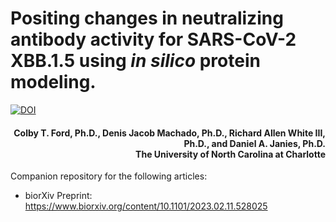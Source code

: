 # Positing changes in neutralizing antibody activity for SARS-CoV-2 XBB.1.5 using _in silico_ protein modeling.

[![DOI](https://zenodo.org/badge/DOI/10.1101/2023.2.11.528025.svg)](https://doi.org/10.1101/2023.2.11.528025)

<h4 align="right">Colby T. Ford, Ph.D., Denis Jacob Machado, Ph.D., Richard Allen White III, Ph.D., and Daniel A. Janies, Ph.D.<br>The University of North Carolina at Charlotte</h4>

Companion repository for the following articles:
- bior&Chi;iv Preprint: https://www.biorxiv.org/content/10.1101/2023.02.11.528025
